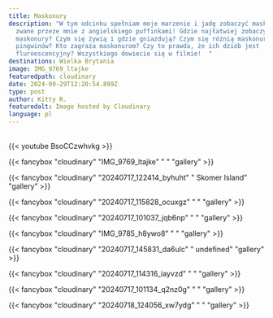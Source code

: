 ```yaml
---
title: Maskonury
description: "W tym odcinku spełniam moje marzenie i jadę zobaczyć maskonury
  zwane przeze mnie z angielskiego puffinkami! Gdzie najłatwiej zobaczyć
  maskonury? Czym się żywią i gdzie gniazdują? Czym się różnią maskonury od
  pingwinów? Kto zagraża maskonurom? Czy to prawda, że ich dziób jest
  fluroescencyjny? Wszystkiego dowiecie się w filmie!  "
destinations: Wielka Brytania
image: IMG_9769_ltajke
featuredpath: cloudinary
date: 2024-09-29T12:20:54.899Z
type: post
author: Kitty R.
featuredalt: Image hosted by Cloudinary
language: pl
---
```

<br>{{< youtube BsoCCzwhvkg >}}</br>

{{< fancybox "cloudinary" "IMG_9769_ltajke" "  " "gallery" >}}

{{< fancybox "cloudinary" "20240717_122414_byhuht" "  Skomer Island" "gallery" >}}

{{< fancybox "cloudinary" "20240717_115828_ocuxgz" "  " "gallery" >}}

{{< fancybox "cloudinary" "20240717_101037_jqb6np" "  " "gallery" >}}

{{< fancybox "cloudinary" "IMG_9785_h8ywo8" "  " "gallery" >}}

{{< fancybox "cloudinary" "20240717_145831_da6ulc" "  undefined" "gallery" >}}

{{< fancybox "cloudinary" "20240717_114316_iayvzd" "  " "gallery" >}}

{{< fancybox "cloudinary" "20240717_101134_q2nz0g" "  " "gallery" >}}

{{< fancybox "cloudinary" "20240718_124056_xw7ydg" "  " "gallery" >}}